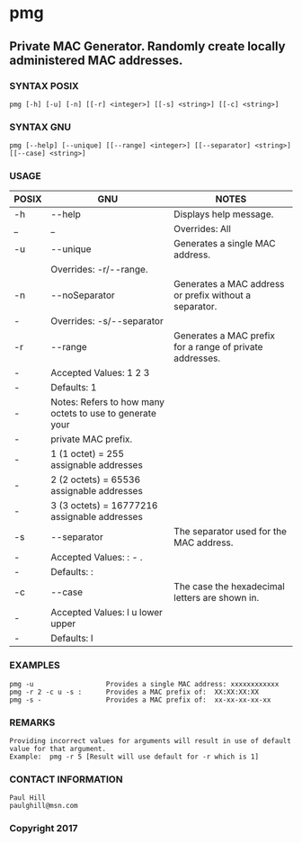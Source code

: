 # pmg
## Private MAC Generator.  Randomly create locally administered MAC addresses.

### SYNTAX POSIX
    pmg [-h] [-u] [-n] [[-r] <integer>] [[-s] <string>] [[-c] <string>]

### SYNTAX GNU
    pmg [--help] [--unique] [[--range] <integer>] [[--separator] <string>] [[--case] <string>]
	
### USAGE
POSIX | GNU | NOTES
----- | --- | ----
-h | --help | Displays help message.
_ | _ | Overrides:  All	
-u | --unique | Generates a single MAC address.  
 | | Overrides: -r/--range.
-n | --noSeparator | Generates a MAC address or prefix without a separator.
 | - | Overrides: -s/--separator					
-r | --range | Generates a MAC prefix for a range of private addresses.
 | - | Accepted Values:  1 2 3
 | - | Defaults: 1
 | - | Notes:  Refers to how many octets to use to generate your
 | - | private MAC prefix.
 | - | 1 (1 octet)  =      255 assignable addresses
 | - | 2 (2 octets) =    65536 assignable addresses
 | - | 3 (3 octets) = 16777216 assignable addresses							
-s | --separator | The separator used for the MAC address.
 | - | Accepted Values:  : - .
 | - | Defaults:  :		
-c | --case | The case the hexadecimal letters are shown in.
 | - | Accepted Values:  l u lower upper
 | - | Defaults:  l

### EXAMPLES
    pmg -u                  Provides a single MAC address: xxxxxxxxxxxx
    pmg -r 2 -c u -s :      Provides a MAC prefix of:  XX:XX:XX:XX
    pmg -s -                Provides a MAC prefix of:  xx-xx-xx-xx-xx
											
### REMARKS
    Providing incorrect values for arguments will result in use of default value for that argument.
    Example:  pmg -r 5 [Result will use default for -r which is 1]	
	
### CONTACT INFORMATION
    Paul Hill
    paulghill@msn.com
	
### Copyright 2017
